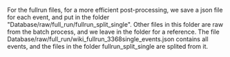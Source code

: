 For the fullrun files, for a more efficient post-processing, we save a json file for each event, and put in the folder "Database/raw/full_run/fullrun_split_single". Other files in this folder are raw from the batch process, and we leave in the folder for a reference. The file Database/raw/full_run/wiki_fullrun_3368single_events.json contains all events, and the files in the folder fullrun_split_single are splited from it.

